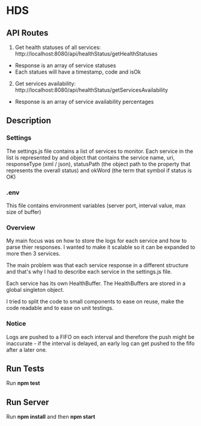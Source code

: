 # HDS

## API Routes

1. Get health statuses of all services: http://localhost:8080/api/healthStatus/getHealthStatuses
  * Response is an array of service statuses
  * Each statues will have a timestamp, code and isOk

2. Get services availability: http://localhost:8080/api/healthStatus/getServicesAvailability
  * Response is an array of service availability percentages
  
## Description
### Settings
The settings.js file contains a list of services to monitor. 
Each service in the list is represented by and object that contains the service name, uri, responseType (xml / json), 
statusPath (the object path to the property that represents the overall status) and okWord (the term that symbol if status is OK)

### .env
This file contains environment variables (server port, interval value, max size of buffer)

### Overview
My main focus was on how to store the logs for each service and how to parse thier responses. 
I wanted to make it scalable so it can be expanded to more then 3 services.

The main problem was that each service response in a different structure 
and that's why I had to describe each service in the settings.js file.

Each service has its own HealthBuffer. The HealthBuffers are stored in a global singleton object.

I tried to split the code to small components to ease on reuse, make the code readable and to ease on unit testings.

### Notice
Logs are pushed to a FIFO on each interval and therefore the push might be inaccurate - 
if the interval is delayed, an early log can get pushed to the fifo after a later one.

## Run Tests
Run **npm test**

## Run Server
Run **npm install** and then **npm start**
